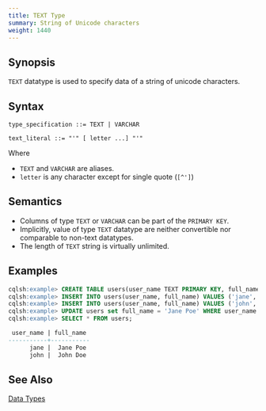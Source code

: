 ```yaml
---
title: TEXT Type
summary: String of Unicode characters
weight: 1440
---
```


## Synopsis
`TEXT` datatype is used to specify data of a string of unicode characters.

## Syntax
```
type_specification ::= TEXT | VARCHAR

text_literal ::= "'" [ letter ...] "'"
```

Where 

- `TEXT` and `VARCHAR` are aliases.
- `letter` is any character except for single quote (`[^']`)

## Semantics

- Columns of type `TEXT` or `VARCHAR` can be part of the `PRIMARY KEY`.
- Implicitly, value of type `TEXT` datatype are neither convertible nor comparable to non-text datatypes.
- The length of `TEXT` string is virtually unlimited.

## Examples

``` sql
cqlsh:example> CREATE TABLE users(user_name TEXT PRIMARY KEY, full_name VARCHAR);
cqlsh:example> INSERT INTO users(user_name, full_name) VALUES ('jane', 'Jane Doe');
cqlsh:example> INSERT INTO users(user_name, full_name) VALUES ('john', 'John Doe');
cqlsh:example> UPDATE users set full_name = 'Jane Poe' WHERE user_name = 'jane';
cqlsh:example> SELECT * FROM users;

 user_name | full_name
-----------+-----------
      jane |  Jane Poe
      john |  John Doe
```

## See Also

[Data Types](..#datatypes)
